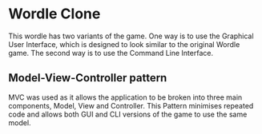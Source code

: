 # Wordle Clone
This wordle has two variants of the game. One way is to use the Graphical User Interface, which is designed to look similar to the original Wordle game. The second way is to use the Command Line Interface.


## Model-View-Controller pattern 
MVC was used as it allows the application to be broken into three main components, Model, View and Controller. This Pattern minimises repeated code and allows both GUI and CLI versions of the game to use the same model.

